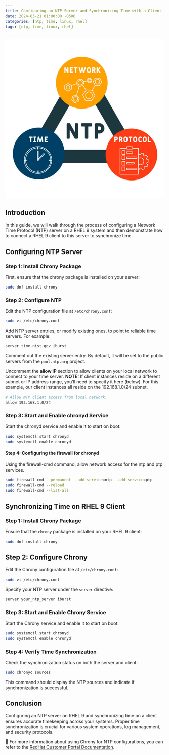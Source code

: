 ```yaml
---
title: Configuring an NTP Server and Synchronizing Time with a Client
date: 2024-03-21 01:00:00 -0500
categories: [ntp, time, linux, rhel]
tags: [ntp, time, linux, rhel]
---
```


![Configuring an NTP Server and Synchronizing Time with a Client](/assets/img/posts/2024/configuring_ntp_server/configuring_ntp_server.jpg)

## Introduction

In this guide, we will walk through the process of configuring a Network Time Protocol (NTP) server on a RHEL 9 system and then demonstrate how to connect a RHEL 9 client to this server to synchronize time.

## Configuring NTP Server

### Step 1: Install Chrony Package

First, ensure that the chrony package is installed on your server:

```bash
sudo dnf install chrony
```

### Step 2: Configure NTP

Edit the NTP configuration file at `/etc/chrony.conf`:

```bash
sudo vi /etc/chrony.conf
```

 Add NTP server entries, or modify existing ones, to point to reliable time servers. For example:

```bash
server time.nist.gov iburst
```

Comment out the existing server entry. By default, it will be set to the public servers from the `pool.ntp.org` project.

Uncomment the **allow IP** section to allow clients on your local network to connect to your time server. **NOTE:** If client instances reside on a different subnet or IP address range, you’ll need to specify it here (below). For this example, our client instances all reside on the 192.168.1.0/24 subnet.

```bash
# Allow NTP client access from local network.
allow 192.168.1.0/24
```


### Step 3: Start and Enable chronyd Service

Start the chronyd service and enable it to start on boot:

```bash
sudo systemctl start chronyd
sudo systemctl enable chronyd
```

#### Step 4: Configuring the firewall for chronyd

Using the firewall-cmd command, allow network access for the ntp and ptp services.

```bash
sudo firewall-cmd --permanent --add-service=ntp --add-service=ptp
sudo firewall-cmd --reload
sudo firewall-cmd --list-all
```

## Synchronizing Time on RHEL 9 Client

### Step 1: Install Chrony Package

Ensure that the `chrony` package is installed on your RHEL 9 client:

```bash
sudo dnf install chrony
```

## Step 2: Configure Chrony

Edit the Chrony configuration file at `/etc/chrony.conf`:

```bash
sudo vi /etc/chrony.conf
```

Specify your NTP server under the `server` directive:

```bash
server your_ntp_server iburst
```

### Step 3: Start and Enable Chrony Service

Start the Chrony service and enable it to start on boot:

```bash
sudo systemctl start chronyd
sudo systemctl enable chronyd
```

### Step 4: Verify Time Synchronization

Check the synchronization status on both the server and client:

```bash
sudo chronyc sources
```

This command should display the NTP sources and indicate if synchronization is successful.


## Conclusion

Configuring an NTP server on RHEL 9 and synchronizing time on a client ensures accurate timekeeping across your systems. Proper time synchronization is crucial for various system operations, log management, and security protocols.


📝 For more information about using Chrony for NTP configurations, you can refer to the [RedHat Customer Portal Documentation](https://access.redhat.com/documentation/en-us/red_hat_enterprise_linux/9/html/configuring_basic_system_settings/configuring-time-synchronization_configuring-basic-system-settings).
